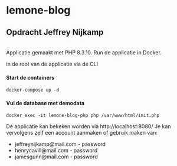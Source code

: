 # lemone-blog

## Opdracht Jeffrey Nijkamp

</br>Applicatie gemaakt met PHP 8.3.10. Run de applicatie in Docker.

in de root van de applicatie via de CLI </br>

#### Start de containers

`docker-compose up -d` </br>

#### Vul de database met demodata

`docker exec -it lemone-blog-php php /var/www/html/init.php`

De applicatie kan bekeken worden via <a>http://localhost:8080/</a>
Je kan vervolgens zelf een account aanmaken of gebruik maken van:

<ul>
<li>jeffreynijkamp@mail.com - password</li>
<li>henrycavill@mail.com - password</li>
<li>jamesgunn@mail.com - password</li>
</ul>
